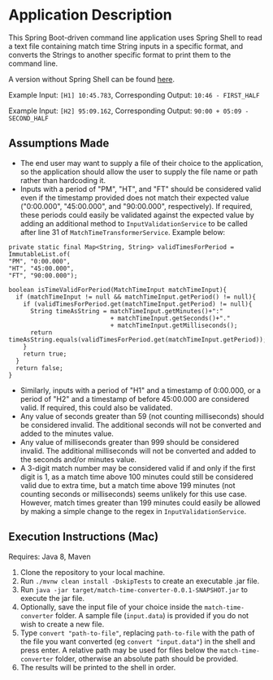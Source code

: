 # Application Description
This Spring Boot-driven command line application uses Spring Shell to read a text file containing match time String inputs in a specific format, and converts the Strings to another specific format to print them to the command line.

A version without Spring Shell can be found [here](https://github.com/aoifeob/match-time-converter).

Example Input: `[H1] 10:45.783`,
Corresponding Output: `10:46 - FIRST_HALF`

Example Input: `[H2] 95:09.162`, Corresponding Output: `90:00 + 05:09 - SECOND_HALF`

## Assumptions Made
* The end user may want to supply a file of their choice to the application, so the application should allow the user to supply the file name or path rather than hardcoding it.
* Inputs with a period of "PM", "HT", and "FT" should be considered valid even if the timestamp provided does not match their expected value ("0:00.000", "45:00.000", and "90:00.000", respectively). If required, these periods could easily be validated against the expected value by adding an additional method to `InputValidationService` to be called after line 31 of `MatchTimeTransformerService`. Example below:
```
private static final Map<String, String> validTimesForPeriod = ImmutableList.of(
"PM", "0:00.000",
"HT", "45:00.000",
"FT", "90:00.000");

boolean isTimeValidForPeriod(MatchTimeInput matchTimeInput){
  if (matchTimeInput != null && matchTimeInput.getPeriod() != null){
    if (validTimesForPeriod.get(matchTimeInput.getPeriod) != null){
      String timeAsString = matchTimeInput.getMinutes()+":"
                            + matchTimeInput.getSeconds()+"."
                            + matchTimeInput.getMilliseconds();
      return timeAsString.equals(validTimesForPeriod.get(matchTimeInput.getPeriod));
    }
    return true;
  }
  return false;
}
```    
* Similarly, inputs with a period of "H1" and a timestamp of 0:00.000, or a period of "H2" and a timestamp of before 45:00.000 are considered valid. If required, this could also be validated.
* Any value of seconds greater than 59 (not counting milliseconds) should be considered invalid. The additional seconds will not be converted and added to the minutes value.
* Any value of milliseconds greater than 999 should be considered invalid. The additional milliseconds will not be converted and added to the seconds and/or minutes value.
* A 3-digit match number may be considered valid if and only if the first digit is 1, as a match time above 100 minutes could still be considered valid due to extra time, but a match time above 199 minutes (not counting seconds or milliseconds) seems unlikely for this use case. However, match times greater than 199 minutes could easily be allowed by making a simple change to the regex in `InputValidationService`.

## Execution Instructions (Mac)
Requires: Java 8, Maven

1. Clone the repository to your local machine.
2. Run `./mvnw clean install -DskipTests` to create an executable .jar file.
3. Run `java -jar target/match-time-converter-0.0.1-SNAPSHOT.jar` to execute the jar file.
4. Optionally, save the input file of your choice inside the `match-time-converter` folder. A sample file (`input.data`) is provided if you do not wish to create a new file.
5. Type `convert "path-to-file"`, replacing `path-to-file` with the path of the file you want converted (eg `convert "input.data"`) in the shell and press enter. A relative path may be used for files below the `match-time-converter` folder, otherwise an absolute path should be provided.
6. The results will be printed to the shell in order.
